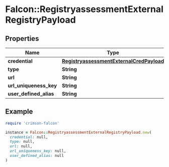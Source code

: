 # Falcon::RegistryassessmentExternalRegistryPayload

## Properties

| Name | Type | Description | Notes |
| ---- | ---- | ----------- | ----- |
| **credential** | [**RegistryassessmentExternalCredPayload**](RegistryassessmentExternalCredPayload.md) |  |  |
| **type** | **String** |  |  |
| **url** | **String** |  |  |
| **url_uniqueness_key** | **String** |  | [optional] |
| **user_defined_alias** | **String** |  | [optional] |

## Example

```ruby
require 'crimson-falcon'

instance = Falcon::RegistryassessmentExternalRegistryPayload.new(
  credential: null,
  type: null,
  url: null,
  url_uniqueness_key: null,
  user_defined_alias: null
)
```

